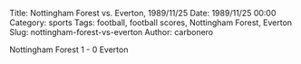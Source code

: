Title: Nottingham Forest vs. Everton, 1989/11/25
Date: 1989/11/25 00:00
Category: sports
Tags: football, football scores, Nottingham Forest, Everton
Slug: nottingham-forest-vs-everton
Author: carbonero


Nottingham Forest 1 - 0 Everton
